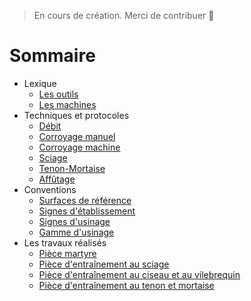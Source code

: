 <!-- TITLE: Cours d'Atelier -->
<!-- SUBTITLE: Page d'accueil des cours d'Atelier -->

> En cours de création. Merci de contribuer 🙂

# Sommaire
* Lexique
	* [Les outils](atelier/lexique-outils)
	* [Les machines](atelier/lexique-machines)
* Techniques et protocoles
	* [Débit](atelier/technique-debit)
	* [Corroyage manuel](atelier/technique-corroyage-manuel)
	* [Corroyage machine](atelier/technique-corroyage-machine)
	* [Sciage](atelier/technique-sciage)
	* [Tenon-Mortaise](atelier/technique-tenon-mortaise)
	* [Affûtage](atelier/technique-affutage)
* Conventions
	* [Surfaces de référence](atelier/convention-surface-de-reference)
	* [Signes d'établissement](atelier/convention-signes-etablissement)
	* [Signes d'usinage](atelier/convention-signes-usinage)
	* [Gamme d'usinage](atelier/convention-gamme-usinage)
* Les travaux réalisés
	* [Pièce martyre](atelier/travaux-martyre)
	* [Pièce d'entraînement au sciage](atelier/travaux-sciage)
	* [Pièce d'entraînement au ciseau et au vilebrequin](atelier/travaux-ciseau-et-vilebrequin)
	* [Pièce d'entraînement au tenon et mortaise](atelier/travaux-tenon-mortaise)
